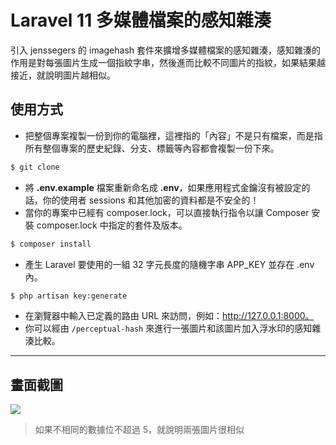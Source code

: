 # Laravel 11 多媒體檔案的感知雜湊

引入 jenssegers 的 imagehash 套件來擴增多媒體檔案的感知雜湊，感知雜湊的作用是對每張圖片生成一個指紋字串，然後進而比較不同圖片的指紋，如果結果越接近，就說明圖片越相似。

## 使用方式
- 把整個專案複製一份到你的電腦裡，這裡指的「內容」不是只有檔案，而是指所有整個專案的歷史紀錄、分支、標籤等內容都會複製一份下來。
```sh
$ git clone
```
- 將 __.env.example__ 檔案重新命名成 __.env__，如果應用程式金鑰沒有被設定的話，你的使用者 sessions 和其他加密的資料都是不安全的！
- 當你的專案中已經有 composer.lock，可以直接執行指令以讓 Composer 安裝 composer.lock 中指定的套件及版本。
```sh
$ composer install
```
- 產生 Laravel 要使用的一組 32 字元長度的隨機字串 APP_KEY 並存在 .env 內。
```sh
$ php artisan key:generate
```
- 在瀏覽器中輸入已定義的路由 URL 來訪問，例如：http://127.0.0.1:8000。
- 你可以經由 `/perceptual-hash` 來進行一張圖片和該圖片加入浮水印的感知雜湊比較。

----

## 畫面截圖
![](https://i.imgur.com/Ey473GL.png)
> 如果不相同的數據位不超過 5，就說明兩張圖片很相似
